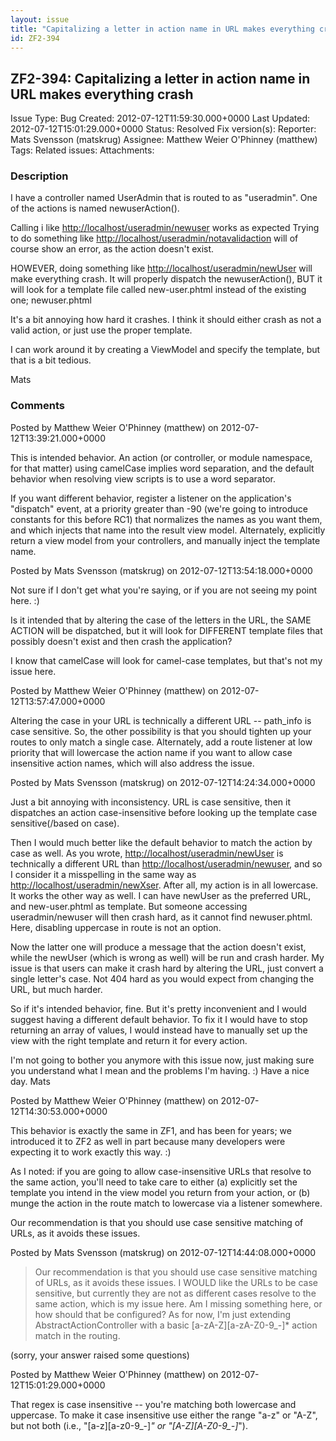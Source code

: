 ```yaml
---
layout: issue
title: "Capitalizing a letter in action name in URL makes everything crash"
id: ZF2-394
---
```


ZF2-394: Capitalizing a letter in action name in URL makes everything crash
---------------------------------------------------------------------------

 Issue Type: Bug Created: 2012-07-12T11:59:30.000+0000 Last Updated: 2012-07-12T15:01:29.000+0000 Status: Resolved Fix version(s): 
 Reporter:  Mats Svensson (matskrug)  Assignee:  Matthew Weier O'Phinney (matthew)  Tags: 
 Related issues: 
 Attachments: 
### Description

I have a controller named UserAdmin that is routed to as "useradmin". One of the actions is named newuserAction().

Calling i like <http://localhost/useradmin/newuser> works as expected Trying to do something like <http://localhost/useradmin/notavalidaction> will of course show an error, as the action doesn't exist.

HOWEVER, doing something like <http://localhost/useradmin/newUser> will make everything crash. It will properly dispatch the newuserAction(), BUT it will look for a template file called new-user.phtml instead of the existing one; newuser.phtml

It's a bit annoying how hard it crashes. I think it should either crash as not a valid action, or just use the proper template.

I can work around it by creating a ViewModel and specify the template, but that is a bit tedious.

Mats

 

 

### Comments

Posted by Matthew Weier O'Phinney (matthew) on 2012-07-12T13:39:21.000+0000

This is intended behavior. An action (or controller, or module namespace, for that matter) using camelCase implies word separation, and the default behavior when resolving view scripts is to use a word separator.

If you want different behavior, register a listener on the application's "dispatch" event, at a priority greater than -90 (we're going to introduce constants for this before RC1) that normalizes the names as you want them, and which injects that name into the result view model. Alternately, explicitly return a view model from your controllers, and manually inject the template name.

 

 

Posted by Mats Svensson (matskrug) on 2012-07-12T13:54:18.000+0000

Not sure if I don't get what you're saying, or if you are not seeing my point here. :)

Is it intended that by altering the case of the letters in the URL, the SAME ACTION will be dispatched, but it will look for DIFFERENT template files that possibly doesn't exist and then crash the application?

I know that camelCase will look for camel-case templates, but that's not my issue here.

 

 

Posted by Matthew Weier O'Phinney (matthew) on 2012-07-12T13:57:47.000+0000

Altering the case in your URL is technically a different URL -- path\_info is case sensitive. So, the other possibility is that you should tighten up your routes to only match a single case. Alternately, add a route listener at low priority that will lowercase the action name if you want to allow case insensitive action names, which will also address the issue.

 

 

Posted by Mats Svensson (matskrug) on 2012-07-12T14:24:34.000+0000

Just a bit annoying with inconsistency. URL is case sensitive, then it dispatches an action case-insensitive before looking up the template case sensitive(/based on case).

Then I would much better like the default behavior to match the action by case as well. As you wrote, <http://localhost/useradmin/newUser> is technically a different URL than <http://localhost/useradmin/newuser>, and so I consider it a misspelling in the same way as <http://localhost/useradmin/newXser>. After all, my action is in all lowercase. It works the other way as well. I can have newUser as the preferred URL, and new-user.phtml as template. But someone accessing useradmin/newuser will then crash hard, as it cannot find newuser.phtml. Here, disabling uppercase in route is not an option.

Now the latter one will produce a message that the action doesn't exist, while the newUser (which is wrong as well) will be run and crash harder. My issue is that users can make it crash hard by altering the URL, just convert a single letter's case. Not 404 hard as you would expect from changing the URL, but much harder.

So if it's intended behavior, fine. But it's pretty inconvenient and I would suggest having a different default behavior. To fix it I would have to stop returning an array of values, I would instead have to manually set up the view with the right template and return it for every action.

I'm not going to bother you anymore with this issue now, just making sure you understand what I mean and the problems I'm having. :) Have a nice day. Mats

 

 

Posted by Matthew Weier O'Phinney (matthew) on 2012-07-12T14:30:53.000+0000

This behavior is exactly the same in ZF1, and has been for years; we introduced it to ZF2 as well in part because many developers were expecting it to work exactly this way. :)

As I noted: if you are going to allow case-insensitive URLs that resolve to the same action, you'll need to take care to either (a) explicitly set the template you intend in the view model you return from your action, or (b) munge the action in the route match to lowercase via a listener somewhere.

Our recommendation is that you should use case sensitive matching of URLs, as it avoids these issues.

 

 

Posted by Mats Svensson (matskrug) on 2012-07-12T14:44:08.000+0000

> Our recommendation is that you should use case sensitive matching of URLs, as it avoids these issues. I WOULD like the URLs to be case sensitive, but currently they are not as different cases resolve to the same action, which is my issue here. Am I missing something here, or how should that be configured? As for now, I'm just extending AbstractActionController with a basic [a-zA-Z][a-zA-Z0-9\_-]\* action match in the routing.

(sorry, your answer raised some questions)

 

 

Posted by Matthew Weier O'Phinney (matthew) on 2012-07-12T15:01:29.000+0000

That regex is case insensitive -- you're matching both lowercase and uppercase. To make it case insensitive use either the range "a-z" or "A-Z", but not both (i.e., "[a-z][a-z0-9\_-]_" or "[A-Z][A-Z0-9\_-]_").

 

 
